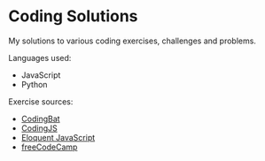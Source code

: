 # Coding Solutions
My solutions to various coding exercises, challenges and problems.

Languages used:

- JavaScript
- Python

Exercise sources:

- [CodingBat](http://codingbat.com)
- [CodingJS](https://the-winter.github.io/codingjs)
- [Eloquent JavaScript](https://eloquentjavascript.net/code/)
- [freeCodeCamp](https://www.freecodecamp.com)
